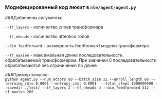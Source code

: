 ### Модифицированный код лежит в `nle/agent/agent.py`

###Добавлены аргументы:

`--tf_layers` - количество слоев трансформера

`--tf_nheads` - количество attention голов

`--dim_feedforward` - размерность feedforward модели трансформера

`--tf_maxlen` - максимальная длина последовательности, обрабатываемой трансформером. При значении 0
последовательности обрабатываются без ограничения по длине

###Пример запуска: </br>
`python agent.py --num_actors 80 --batch_size 32
--unroll_length 80 --learning_rate 0.0001
--entropy_cost 0.0001  --total_steps 1000000000
--savedir ./test/ --tf_layers 2 --tf_nheads 4
--dim_feedforward 512 --tf_maxlen 200`
